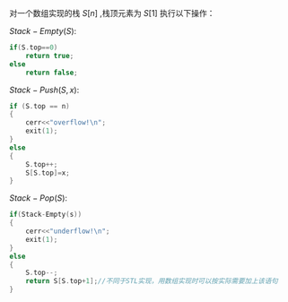 对一个数组实现的栈 $S[n]$ ,栈顶元素为 $S[1]$ 执行以下操作：

$Stack-Empty(S):$

~~~C++
if(S.top==0)
    return true;
else
    return false;
~~~

$Stack-Push(S,x):$

~~~c++
if (S.top == n)
{
    cerr<<"overflow!\n";
    exit(1);
}
else
{
    S.top++;
    S[S.top]=x;
}
~~~

$Stack-Pop(S):$

~~~C++
if(Stack-Empty(s))
{
    cerr<<"underflow!\n";
    exit(1);
}
else
{
    S.top--;
    return S[S.top+1];//不同于STL实现，用数组实现时可以按实际需要加上该语句
}
~~~

